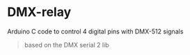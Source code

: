 # DMX-relay
Arduino C code to control 4 digital pins with DMX-512 signals 

>based on the DMX serial 2 lib
